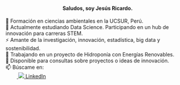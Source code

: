 <h4 align="center"> Saludos, soy Jesús Ricardo. </h4>    

<div align="left">
🌱 Formación en ciencias ambientales en la UCSUR, Perú. <br>
🔭 Actualmente estudiando Data Science. Participando en un hub de innovación para carreras STEM.<br>
⚡ Amante de la investigación, innovación, estadística, big data y sostenibilidad.<br>
👥 Trabajando en un proyecto de Hidroponía con Energías Renovables.<br>
💬 Disponible para consultas sobre proyectos o ideas de innovación.<br>  
📫 Búscame en:<br>
⠀⠀⠀<a href="https://www.linkedin.com/in/jesusr-cr"> <img src="https://i.stack.imgur.com/gVE0j.png"> LinkedIn </a> <br>

